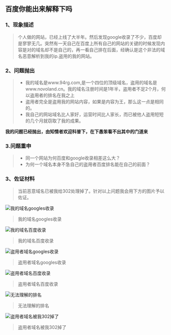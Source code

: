 ## 百度你能出来解释下吗

### 1、现象描述

> 个人做的网站，已经上线了大半年。然后发现google收录了不少，百度却是寥寥无几。突然有一天自己在百度上所有自己的网站的关键的时候发现内容是对的域名却不是自己的，再一看自己排在后面，经确认是这个非法的域名恶意解析到我的ip.盗用的我的网站。

### 2、问题抛出

> + 我的域名是www.94rg.com,是一个四位的顶级域名，盗用的域名是www.novoland.cn。我的域名注册时间是1年半，盗用者不足2个月，何以盗用者的排名在我之上
> + 盗用者完全是盗用我的网站内容，如果是内容为王，那么这一点是相同的。
> + 我自己的网站域名比人家好，运营时间比人家长，而已被他人盗用短短的几个月就窃取了我的成果。



**我的问题已经抛出，由知情者欢迎科普下，在下愚笨看不出其中的门道来**



### 3.问题重申

> + 同一个网站为何百度和google收录相差这么大？
> + 为何一个域名本身不急自己的盗用者百度排名能在自己的前面？



### 3、佐证材料

> 当前恶意域名已被我给302处理掉了。针对以上问题我会用下方的图片予以佐证。



![我的域名googles收录](https://ae01.alicdn.com/kf/H1164b429794c465db23c3bca17d25bc7I.png)
> 我的域名googles收录

![我的域名百度收录](https://ae01.alicdn.com/kf/H9c82b64390b14926be16465509b0cd8eQ.png)
> 我的域名百度收录

![盗用者域名googles收录](https://ae01.alicdn.com/kf/H37404d8bd8a54527a3b2846f42e8c2701.png)
> 盗用者域名googles收录

![盗用者域名百度收录](https://ae01.alicdn.com/kf/H6fccda1e39574a39bd433614884535e56.png)
> 盗用者域名百度收录

![无法理解的排名](https://ae01.alicdn.com/kf/H8a7207c63dd2480a87dbeba447e65c2fS.png)
> 无法理解的排名


![盗用者域名被我302掉了](https://ae01.alicdn.com/kf/Hc322aa40c7314bc6b4ad32f8ea80ae08b.png)
>盗用者域名被我302掉了

